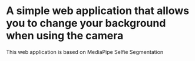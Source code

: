 # A simple web application that allows you to change your background when using the camera

This web application is based on MediaPipe Selfie Segmentation
